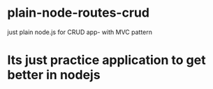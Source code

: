 # plain-node-routes-crud
just plain node.js for CRUD app- with MVC pattern 
# Its just practice application to get better in nodejs
